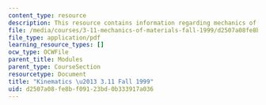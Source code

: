 ```yaml
---
content_type: resource
description: This resource contains information regarding mechanics of materials.
file: /media/courses/3-11-mechanics-of-materials-fall-1999/d2507a08fe8bf09123bd0b333917a036_MIT3_11F99_kin.pdf
file_type: application/pdf
learning_resource_types: []
ocw_type: OCWFile
parent_title: Modules
parent_type: CourseSection
resourcetype: Document
title: "Kinematics \u2013 3.11 Fall 1999"
uid: d2507a08-fe8b-f091-23bd-0b333917a036
---
```

